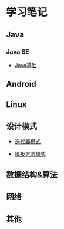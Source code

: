 # 学习笔记

## Java

### Java SE

* [Java基础](https://github.com/qiaoyunrui/StudyNote/blob/master/Java/JavaSE/Java%E5%9F%BA%E7%A1%80.md)

## Android

## Linux

## 设计模式

* [迭代器模式](https://github.com/qiaoyunrui/StudyNote/blob/master/DesignPatterns/%E8%BF%AD%E4%BB%A3%E5%99%A8%E6%A8%A1%E5%BC%8F.md)

* [模板方法模式](https://github.com/qiaoyunrui/StudyNote/blob/master/DesignPatterns/%E6%A8%A1%E6%9D%BF%E6%96%B9%E6%B3%95%E6%A8%A1%E5%BC%8F.md)

## 数据结构&算法

## 网络

## 其他
